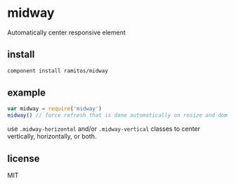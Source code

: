# midway

Automatically center responsive element

## install

```bash
component install ramitos/midway
```

## example

```js
var midway = require('midway')
midway() // force refresh that is done automatically on resize and dom-ready
```

use `.midway-horizontal` and/or `.midway-vertical` classes to center vertically, horizontally, or both.

## license

MIT
